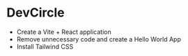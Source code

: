# DevCircle

- Create a Vite + React application
- Remove unnecessary code and create a Hello World App
- Install Tailwind CSS
